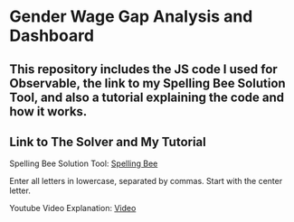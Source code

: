 # Gender Wage Gap Analysis and Dashboard

This repository includes the JS code I used for Observable, the link to my Spelling Bee Solution Tool, and also a tutorial explaining the code and how it works.
---

## Link to The Solver and My Tutorial
Spelling Bee Solution Tool: [Spelling Bee](https://307421ae.jacehiga.pages.dev/)

Enter all letters in lowercase, separated by commas. Start with the center letter.

Youtube Video Explanation: [Video](https://youtu.be/CkrZXnwQGi8)
